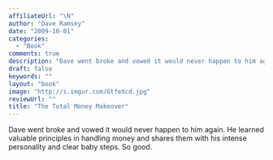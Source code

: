 ```yaml
---
affiliateUrl: "\N"
author: "Dave Ramsey"
date: "2009-10-01"
categories:
  - "Book"
comments: true
description: "Dave went broke and vowed it would never happen to him again. He learned valuable principles in handling money and shares them with his intense person"
draft: false
keywords: ""
layout: "book"
image: "http://i.imgur.com/GtfeXcd.jpg"
reviewUrl: ""
title: "The Total Money Makeover"
---
```


Dave went broke and vowed it would never happen to him again. He learned valuable principles in handling money and shares them with his intense personality and clear baby steps. So good.

